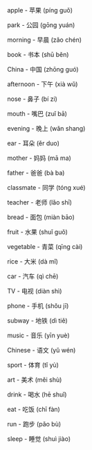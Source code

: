 apple - 苹果 (píng guǒ)

park - 公园 (gōng yuán)

morning - 早晨 (zǎo chén)

book - 书本 (shū běn)

China - 中国 (zhōng guó)

afternoon - 下午 (xià wǔ)

nose - 鼻子 (bí zi)

mouth - 嘴巴 (zuǐ bā)

evening - 晚上 (wǎn shang)

ear - 耳朵 (ěr duo)

mother - 妈妈 (mā ma)

father - 爸爸 (bà ba)

classmate - 同学 (tóng xué)

teacher - 老师 (lǎo shī)

bread - 面包 (miàn bāo)

fruit - 水果 (shuǐ guǒ)

vegetable - 青菜 (qīng cài)

rice - 大米 (dà mǐ)

car - 汽车 (qì chē)

TV - 电视 (diàn shì)

phone - 手机 (shǒu jī)

subway - 地铁 (dì tiě)

music - 音乐 (yīn yuè)

Chinese - 语文 (yǔ wén)

sport - 体育 (tǐ yù)

art - 美术 (měi shù)

drink - 喝水 (hē shuǐ)

eat - 吃饭 (chī fàn)

run - 跑步 (pǎo bù)

sleep - 睡觉 (shuì jiào)